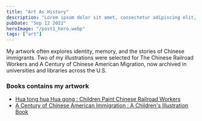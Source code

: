 ```yaml
---
title: "Art As History"
description: "Lorem ipsum dolor sit amet, consectetur adipiscing elit, sed do eiusmod tempor incididunt ut labore et dolore magna aliqua."
pubDate: "Sep 12 2022"
heroImage: "/post1_hero.webp"
tags: ["art"]
---
```


My artwork often explores identity, memory, and the stories of Chinese immigrants.
Two of my illustrations were selected for The Chinese Railroad Workers and A Century of Chinese American Migration, now archived in universities and libraries across the U.S.

### Books contains my artwork
* [Hua tong hua Hua gong : Children Paint Chinese Railroad Workers](https://search.library.yale.edu/catalog/99162565213408651?block=Books)
* [A Century of Chinese American Immigration : A Children's Illustration Book](https://search.library.yale.edu/catalog/99162565213408651?block=Books)
